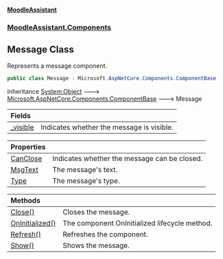 #### [MoodleAssistant](index.md 'index')
### [MoodleAssistant.Components](MoodleAssistant.Components.md 'MoodleAssistant.Components')

## Message Class

Represents a message component.

```csharp
public class Message : Microsoft.AspNetCore.Components.ComponentBase
```

Inheritance [System.Object](https://docs.microsoft.com/en-us/dotnet/api/System.Object 'System.Object') &#129106; [Microsoft.AspNetCore.Components.ComponentBase](https://docs.microsoft.com/en-us/dotnet/api/Microsoft.AspNetCore.Components.ComponentBase 'Microsoft.AspNetCore.Components.ComponentBase') &#129106; Message

| Fields | |
| :--- | :--- |
| [_visible](MoodleAssistant.Components.Message._visible.md 'MoodleAssistant.Components.Message._visible') | Indicates whether the message is visible. |

| Properties | |
| :--- | :--- |
| [CanClose](MoodleAssistant.Components.Message.CanClose.md 'MoodleAssistant.Components.Message.CanClose') | Indicates whether the message can be closed. |
| [MsgText](MoodleAssistant.Components.Message.MsgText.md 'MoodleAssistant.Components.Message.MsgText') | The message's text. |
| [Type](MoodleAssistant.Components.Message.Type.md 'MoodleAssistant.Components.Message.Type') | The message's type. |

| Methods | |
| :--- | :--- |
| [Close()](MoodleAssistant.Components.Message.Close().md 'MoodleAssistant.Components.Message.Close()') | Closes the message. |
| [OnInitialized()](MoodleAssistant.Components.Message.OnInitialized().md 'MoodleAssistant.Components.Message.OnInitialized()') | The component OnInitialized lifecycle method. |
| [Refresh()](MoodleAssistant.Components.Message.Refresh().md 'MoodleAssistant.Components.Message.Refresh()') | Refreshes the component. |
| [Show()](MoodleAssistant.Components.Message.Show().md 'MoodleAssistant.Components.Message.Show()') | Shows the message. |
